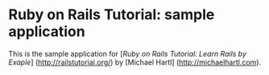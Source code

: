 # Ruby on Rails Tutorial: sample application

This is the sample application for [*Ruby on Rails Tutorial: Learn Rails by Exaple*] (http://railstutorial.org/) by [Michael Hartl] (http://michaelhartl.com).
